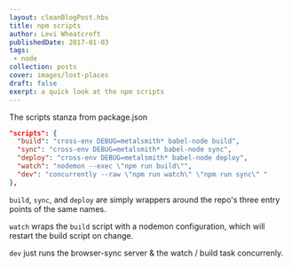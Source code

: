 ```yaml
---
layout: cleanBlogPost.hbs
title: npm scripts
author: Levi Wheatcroft
publishedDate: 2017-01-03
tags:
 - node
collection: posts
cover: images/lost-places
draft: false
exerpt: a quick look at the npm scripts
---
```


The scripts stanza from package.json

```json
"scripts": {
  "build": "cross-env DEBUG=metalsmith* babel-node build",
  "sync": "cross-env DEBUG=metalsmith* babel-node sync",
  "deploy": "cross-env DEBUG=metalsmith* babel-node deploy",
  "watch": "nodemon --exec \"npm run build\"",
  "dev": "concurrently --raw \"npm run watch\" \"npm run sync\" "
},
```

`build`, `sync`, and `deploy` are simply wrappers around the repo's three entry points of the same names.

`watch` wraps the `build` script with a nodemon configuration, which will restart the build script on change.

`dev` just runs the browser-sync server & the watch / build task concurrenly.
